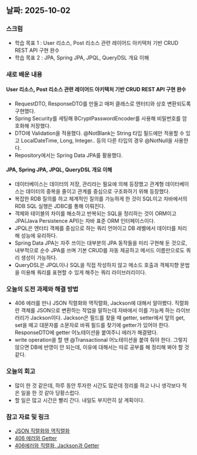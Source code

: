 ## 날짜: 2025-10-02

### 스크럼
- 학습 목표 1 : User 리소스, Post 리소스 관련 레이어드 아키텍처 기반 CRUD REST API 구현 완수
- 학습 목표 2 : JPA, Spring JPA, JPQL, QueryDSL 개요 이해

### 새로 배운 내용
#### User 리소스, Post 리소스 관련 레이어드 아키텍처 기반 CRUD REST API 구현 완수
- RequestDTO, ResponseDTO를 만들고 매퍼 클래스로 엔터티와 상호 변환되도록 구현했다. 
- Spring Security를 세팅해 BCryptPasswordEncoder를 사용해 비밀번호를 암호화해 저장했다. 
- DTO에 Validation을 적용했다. @NotBlank는 String 타입 필드에만 적용할 수 있고 LocalDateTime, Long, Integer.. 등의 다른 타입의 경우 @NotNull을 사용한다. 
- Repository에서는 Spring Data JPA를 활용했다. 

#### JPA, Spring JPA, JPQL, QueryDSL 개요 이해
- 데이터베이스는 데이터의 저장, 관리라는 필요에 의해 등장했고 관계형 데이터베이스는 데이터의 중복을 줄이고 관계를 중심으로 구조화하기 위해 등장했다. 
- 복잡한 RDB 질의를 하고 체계적인 질의를 가능하게 한 것이 SQL이고 자바에서의 RDB SQL 실행은 JDBC를 통해 이뤄진다.
- 객체와 테이블의 차이를 해소하고 반복되는 SQL을 정리하는 것이 ORM이고 JPA(Java Persistence API)는 자바 표준 ORM 인터페이스이다. 
- JPQL은 엔터티 객체를 중심으로 하는 쿼리 언어이고 DB 레벨에서 데이터를 처리해 성능에 유리하다.
- Spring Data JPA는 자주 쓰이는 대부분의 JPA 동작들을 미리 구현해 둔 것으로, 내부적으로 순수 JPA를 쓰며 기본 CRUD를 자동 제공하고 메서드 이름만으로도 쿼리 생성이 가능하다.
- QueryDSL은 JPQL이나 SQL을 직접 작성하지 않고 메소드 호출과 객체지향 문법을 이용해 쿼리를 표현할 수 있게 해주는 쿼리 라이브러리이다. 

### 오늘의 도전 과제와 해결 방법
- 406 에러를 만나 JSON 직렬화와 역직렬화, Jackson에 대해서 알아봤다. 직렬화란 객체를 JSON으로 변환하는 작업을 말하는데 자바에서 이를 가능케 하는 라이브러리가 Jackson이다. Jackson은 필드를 찾을 때 getter, setter에서 앞의 get, set을 떼고 대문자를 소문자로 바꿔 필드를 찾기에 getter가 있어야 한다. ResponseDTO에 getter 어노테이션을 붙여주니 에러가 해결됐다. 
- write operation을 할 땐 @Transactional 어노테이션을 붙여 줘야 한다. 그렇지 않으면 DB에 반영이 안 되는데, 이유에 대해서는 따로 공부를 해 정리해 봐야 할 것 같다. 

### 오늘의 회고
- 많이 한 것 같은데, 하루 동안 투자한 시간도 많은데 정리를 하고 나니 생각보다 적은 일을 한 것 같아 당황스럽다.
- 할 일은 많고 시간은 빨리 간다. 내일도 부지런히 살 계획이다. 

### 참고 자료 및 링크
- [JSON 직렬화와 역직렬화](https://rlaehddnd0422.tistory.com/218)
- [406 에러와 Getter](https://stackoverflow.com/questions/28466207/could-not-find-acceptable-representation-using-spring-boot-starter-web)
- [406에러와 직렬화, Jackson과 Getter](https://hoonsb.tistory.com/85)
